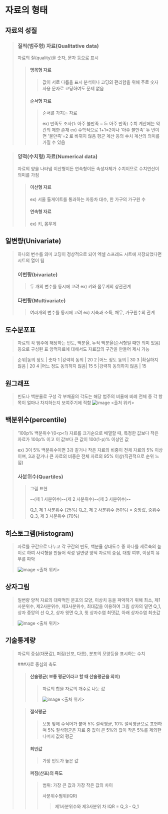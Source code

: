 # 자료의 형태

## 자료의 성질

> ### 질적(범주형) 자료(Qualitative data)
> 
>  자료의 질(quality)을 숫자, 문자 등으로 표시
>  
>  > #### 명목형 자료
>  > 
>  >  > 값이 서로 다름을 표시
>  >  > 분석이나 코딩의 편리함을 위해 주로 숫자 사용
>  >  > 문자로 코딩하여도 문제 없음
>  >  > 
>  > #### 순서형 자료
>  > 
>  >  > 순서를 가지는 자료
>  >  > 
>  >  > ex) 만족도 조사(1: 아주 불만족 ~ 5: 아주 만족)
>  >  > 수치 계산에는 약간의 제한 존재 ex) 수학적으로 1+1=2이나 '아주 불만족' 두 번이면 '불만족'=2 로 바뀌지 않음
>  >  > 평균 계산 등의 수치 계산의 의미를 가질 수 있음


> ### 양적(수치형) 자료(Numerical data)
> 자료의 양을 나타냄
> 이산형이든 연속형이든 속성자체가 수치이므로 수치연산이 의미를 가짐
> 
>  > #### 이산형 자료
>  > 
>  > ex) 서울 톨게이트를 통과하는 자동차 대수, 한 가구의 가구원 수
>  > 
>  > #### 연속형 자료
>  > 
>  > ex) 키, 몸무게

## 일변량(Univariate)

> 하나의 변수를 의미
> 코딩이 정상적으로 되어 엑셀 스프레드 시트에 저장되었다면 시트의 열이 됨
> 
> ### 이변량(bivariate)
> >
> >  두 개의 변수를 동시에 고려
> > ex) 키와 몸무게의 상관관계
> > 
> ### 다변량(Multivariate)
> > 여러개의 변수를 동시에 고려
> > ex) 저축과 소득, 채무, 가구원수의 관계

## 도수분포표

> 자료의 각 범주에 해당하는 빈도, 백분율, 누적 백분율(순서형일 때만 의미 있음)등으로 구성된 표
> 양적자료에 대해서도 자료값의 구간을 만들어 제시 가능

> 순위|동의 정도            |	숫자
> 1	 |강력히 동의           | 20
> 2	 |어느 정도 동의        |	30
> 3	 |확실하지 않음         |	20
> 4	 |어느 정도 동의하지 않음| 15
> 5  |강력히 동의하지 않음	  | 15

## 원그래프

> 빈도나 백분율로 구성
> 각 부채꼴의 각도는 해당 범주의 비율에 비례
> 전체 중 각 항목이 얼마나 차지하는지 보여주기에 적함
> ![image](https://user-images.githubusercontent.com/65435447/165451647-2d97a7cb-9a69-4834-a7ee-7e2afe386dc2.png)
> <출처 위키>

## 백분위수(percentile)

> '100p% 백분위수'(0<p<1)
> 자료를 크기순으로 배열할 때, 특정한 값보다 작은 자료가 100p% 이고 
> 이 값보다 큰 값이 100(1-p)% 이상인 값
> 
> ex) 3이 5% 백분위수이면 3과 같거나 작은 자료의 비중이 전체 자료의 5% 이상이며, 3과 같거나 큰 자료의 비중은 전체 자료의 95% 이상(직관적으로 순위 느낌)
> 
> ### 사분위수(Quartiles)
> 
>  > 그림 표현
>  > 
>  >  --(제 1 사분위수)--(제 2 사분위수)--(제 3 사분위수)--
>  > 
>  > Q_1, 제 1 사분위수 (25%)
>  > Q_2, 제 2 사분위수 (50%) = 중앙값, 중위수
>  > Q_3, 제 3 사분위수 (70%)

## 히스토그램(Histogram)

> 자료를 구간으로 나누고 각 구간의 빈도, 백분율 상대도수 중 하나를 세로축의 높이로 하여 사각형을 만들어 작성
> 일변량 양적 자료의 중심, 대칭 여부, 이상치 유무를 파악
> 
> ![image](https://user-images.githubusercontent.com/65435447/165453315-27552d86-be82-4b36-8011-f8779bfd4c5e.png)
> <출처 위키>
> 

## 상자그림

> 일변량 양적 자료의 대략적인 분포의 모양, 이상치 등을 파악하기 위해 최소, 제1사분위수, 제2사분위수, 제3사분위수, 최대값을 이용하여 그림
> 상자의 밑면 Q_1, 상자 중앙의 선 Q_2, 상자 윗면 Q_3, 윗 상자수염 최댓값, 아래 상자수염 최솟값
> 
> ![image](https://user-images.githubusercontent.com/65435447/165454709-30a509cb-3c44-49d7-a8df-4de3bc76fb1d.png)
> <출처 위키>
> 

## 기술통계량

> 자료의 중심(대푯값), 퍼짐(산포, 다름), 분포의 모양등을 표시하는 수치
> 
> ###자료 중심의 측도
> 
> > #### 산술평균( 보통 평균이라고 할 때 산술평균을 의미)
> > 
> > > 자료의 합을 자료의 개수로 나눈 값
> > > 
> > > ![image](https://user-images.githubusercontent.com/65435447/165457723-b93fd0a3-df5d-4bcd-853e-e1789ee5ae2c.png)
> > > <출처 위키>
> 
> > #### 절삭평균
> > 
> > >보통 앞에 수식어가 붙어 5% 절삭평균, 10% 절삭평균으로 표현하며 5% 절삭평균은 자료 중 값이 큰 5%와 값이 작은 5%를 제외한 나머지 값의 평균
> > 
> > #### 최빈값
> > 
> > > 가장 빈도가 높은 값
> > 
> > #### 퍼짐(산포)의 즉도
> > 
> > > 범위: 가장 큰 값과 가장 작은 값의 차이
> > > 
> > > 사분위수범위(IQR)
> > > 
> > > > 제1사분위수와 제3사분위 차 IQR = Q_3 - Q_1
> > > > 

